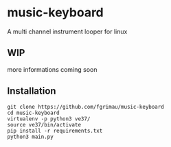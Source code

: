 # music-keyboard
A multi channel instrument looper for linux

## WIP
more informations coming soon

## Installation
```
git clone https://github.com/fgrimau/music-keyboard
cd music-keyboard
virtualenv -p python3 ve37/
source ve37/bin/activate
pip install -r requirements.txt
python3 main.py
```
